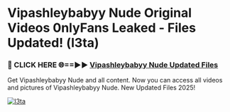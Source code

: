 # Vipashleybabyy Nude Original Videos 0nlyFans Leaked - Files Updated! (l3ta)

<h3>🔴 CLICK HERE 🌐==►► <a href="https://tinyurl.com/52m3yx9h" rel="nofollow">Vipashleybabyy Nude Updated Files</a></h3>

Get Vipashleybabyy Nude and all content. Now you can access all videos and pictures of Vipashleybabyy Nude. New Updated Files 2025!

[![l3ta](https://i.imgur.com/TnHtlc8.gif)](https://tinyurl.com/52m3yx9h)
